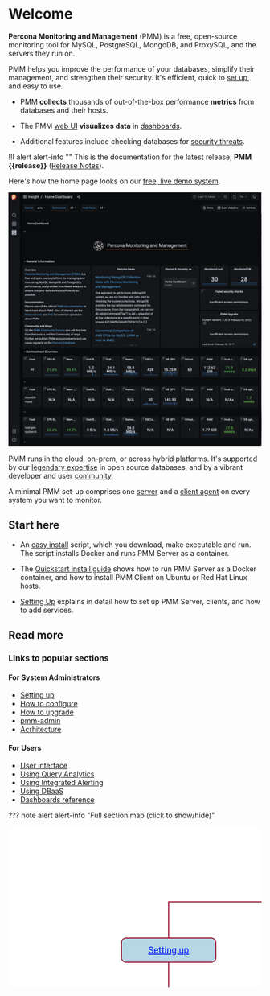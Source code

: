 # Welcome

**Percona Monitoring and Management** (PMM) is a free, open-source monitoring tool for MySQL, PostgreSQL, MongoDB, and ProxySQL, and the servers they run on.

PMM helps you improve the performance of your databases, simplify their management, and strengthen their security. It's efficient, quick to [set up](setting-up/index.md), and easy to use.

- PMM **collects** thousands of out-of-the-box performance **metrics** from databases and their hosts.

- The PMM [web UI](using/interface.md) **visualizes data** in [dashboards](details/dashboards/).

- Additional features include checking databases for [security threats](using/security-threat-tool.md).

!!! alert alert-info ""
This is the documentation for the latest release, **PMM {{release}}** ([Release Notes](release-notes/{{release}}.md)).

Here's how the home page looks on our <a href='https://pmmdemo.percona.com/' target='_blank'>free, live demo system</a>.

<a href='https://pmmdemo.percona.com/' target='_blank'>
    <img src="_images/PMM_Home_Dashboard.png" alt="PMM Demo Home Page" width=800px class="imgcenter"/>
</a>

PMM runs in the cloud, on-prem, or across hybrid platforms. It's supported by our [legendary expertise][percona_services] in open source databases, and by a vibrant developer and user [community].

A minimal PMM set-up comprises one [server](details/architecture.md#pmm-server) and a [client agent](details/architecture.md#pmm-client) on every system you want to monitor.

## Start here

- An [easy install] script, which you download, make executable and run. The script installs Docker and runs PMM Server as a container.

- The [Quickstart install guide] shows how to run PMM Server as a Docker container, and how to install PMM Client on Ubuntu or Red Hat Linux hosts.

- [Setting Up] explains in detail how to set up PMM Server, clients, and how to add services.

## Read more

### Links to popular sections

#### For System Administrators

- [Setting up](https://www.percona.com/doc/percona-monitoring-and-management/2.x/setting-up)
- [How to configure](https://www.percona.com/doc/percona-monitoring-and-management/2.x/how-to/configure.html)
- [How to upgrade](https://www.percona.com/doc/percona-monitoring-and-management/2.x/how-to/upgrade.html)
- [pmm-admin](https://www.percona.com/doc/percona-monitoring-and-management/2.x/details/commands/pmm-admin.html)
- [Acrhitecture](https://www.percona.com/doc/percona-monitoring-and-management/2.x/details/architecture.html)

#### For Users

- [User interface](https://www.percona.com/doc/percona-monitoring-and-management/2.x/using/interface.html)
- [Using Query Analytics](https://www.percona.com/doc/percona-monitoring-and-management/2.x/using/query-analytics.html)
- [Using Integrated Alerting](https://www.percona.com/doc/percona-monitoring-and-management/2.x/using/alerting.html)
- [Using DBaaS](https://www.percona.com/doc/percona-monitoring-and-management/2.x/using/dbaas.html)
- [Dashboards reference](https://www.percona.com/doc/percona-monitoring-and-management/2.x/details/dashboards/index.html)

??? note alert alert-info "Full section map (click to show/hide)"
    <p>
      <!-- Maintained at https://www.figma.com/file/UcK1mgqbZv2SPFa1M5AjsU/pmm-doc-sitemap?node-id=1%3A3 -->
        <svg width="1544" height="980" fill="none" xmlns="http://www.w3.org/2000/svg">
          <g clip-path="url(#a)">
            <path fill="#fff" d="M0 0h1544v980H0z"/>
            <path stroke="#9A1E39" stroke-width="2" d="M727 83v139M1297 149v73M277 372h82M318 150h978M319 149v224"/>
            <rect x="1324" y="443" width="168" height="38" rx="9" fill="#B6D7E4" stroke="#9A1E39" stroke-width="2"/>
            <text fill="#001CF5" xml:space="preserve" style="white-space:pre" font-family="Roboto" font-size="18" letter-spacing="0em" text-decoration="underline"><tspan x="1361.62" y="468.152">Commands</tspan></text>
            <rect x="1324" y="393" width="168" height="38" rx="9" fill="#B6D7E4" stroke="#9A1E39" stroke-width="2"/>
            <text fill="#001CF5" xml:space="preserve" style="white-space:pre" font-family="Roboto" font-size="18" letter-spacing="0em" text-decoration="underline"><tspan x="1359.82" y="418.152">Dashboards</tspan></text>
            <text fill="#001CF5" xml:space="preserve" style="white-space:pre" font-family="Roboto" font-size="18" letter-spacing="0em" text-decoration="underline"><tspan x="1323" y="618.152">API</tspan></text>
            <text fill="#001CF5" xml:space="preserve" style="white-space:pre" font-family="Roboto" font-size="18" letter-spacing="0em" text-decoration="underline"><tspan x="1432" y="519.152">pmm-admin</tspan></text>
            <text fill="#001CF5" xml:space="preserve" style="white-space:pre" font-family="Roboto" font-size="18" letter-spacing="0em" text-decoration="underline"><tspan x="1432" y="569.152">pmm-agent</tspan></text>
            <text fill="#001CF5" xml:space="preserve" style="white-space:pre" font-family="Roboto" font-size="18" letter-spacing="0em" text-decoration="underline"><tspan x="1323" y="319.152">Architecture</tspan></text>
            <text fill="#001CF5" xml:space="preserve" style="white-space:pre" font-family="Roboto" font-size="18" letter-spacing="0em" text-decoration="underline"><tspan x="1323" y="358.652">User Interface </tspan><tspan x="1323" y="379.652">components</tspan></text>
            <text fill="#001CF5" xml:space="preserve" style="white-space:pre" font-family="Roboto" font-size="18" letter-spacing="0em" text-decoration="underline"><tspan x="1323" y="668.152">VictoriaMetrics</tspan></text>
            <text fill="#001CF5" xml:space="preserve" style="white-space:pre" font-family="Roboto" font-size="18" letter-spacing="0em" text-decoration="underline"><tspan x="1323" y="718.152">Glossary</tspan></text>
            <path stroke="#9A1E39" stroke-width="2" d="M1418 563h-20M1418 513h-20M1399 481v81M1312 613h-20M1312 663h-20M1312 713h-20M1312 315h-20M1312 363h-20M1312 413h-20M1312 463h-20M1292 271v443"/>
            <rect x="1198" y="222" width="188" height="48" rx="9" fill="#B6D7E4" stroke="#9A1E39" stroke-width="2"/>
            <text fill="#001CF5" xml:space="preserve" style="white-space:pre" font-family="Roboto" font-size="18" letter-spacing="0em" text-decoration="underline"><tspan x="1264.46" y="252.152">Details</tspan></text>
            <text fill="#001CF5" xml:space="preserve" style="white-space:pre" font-family="Roboto" font-size="18" letter-spacing="0em" text-decoration="underline"><tspan x="1039" y="607.652">Render dashboard </tspan><tspan x="1039" y="628.652">images</tspan></text>
            <text fill="#001CF5" xml:space="preserve" style="white-space:pre" font-family="Roboto" font-size="18" letter-spacing="0em" text-decoration="underline"><tspan x="1039" y="569.152">Annotate</tspan></text>
            <text fill="#001CF5" xml:space="preserve" style="white-space:pre" font-family="Roboto" font-size="18" letter-spacing="0em" text-decoration="underline"><tspan x="1039" y="519.152">Optimize</tspan></text>
            <text fill="#001CF5" xml:space="preserve" style="white-space:pre" font-family="Roboto" font-size="18" letter-spacing="0em" text-decoration="underline"><tspan x="1039" y="469.152">Secure</tspan></text>
            <text fill="#001CF5" xml:space="preserve" style="white-space:pre" font-family="Roboto" font-size="18" letter-spacing="0em" text-decoration="underline"><tspan x="1039" y="419.152">Upgrade</tspan></text>
            <text fill="#001CF5" xml:space="preserve" style="white-space:pre" font-family="Roboto" font-size="18" letter-spacing="0em" text-decoration="underline"><tspan x="1039" y="319.152">Manage Users</tspan></text>
            <text fill="#001CF5" xml:space="preserve" style="white-space:pre" font-family="Roboto" font-size="18" letter-spacing="0em" text-decoration="underline"><tspan x="1039" y="369.152">Configure</tspan></text>
            <text fill="#001CF5" xml:space="preserve" style="white-space:pre" font-family="Roboto" font-size="18" letter-spacing="0em" text-decoration="underline"><tspan x="1039" y="668.152">Extend metrics</tspan></text>
            <text fill="#001CF5" xml:space="preserve" style="white-space:pre" font-family="Roboto" font-size="18" letter-spacing="0em" text-decoration="underline"><tspan x="1039" y="718.152">Troubleshoot</tspan></text>
            <path stroke="#9A1E39" stroke-width="2" d="M1029 613h-20M1029 663h-20M1029 713h-20M1010 271v443M1029 315h-20M1029 363h-20M1029 413h-20M1029 463h-20M1029 513h-20M1029 563h-20"/>
            <rect x="915" y="222" width="188" height="48" rx="9" fill="#B6D7E4" stroke="#9A1E39" stroke-width="2"/>
            <text fill="#001CF5" xml:space="preserve" style="white-space:pre" font-family="Roboto" font-size="18" letter-spacing="0em" text-decoration="underline"><tspan x="980.453" y="252.152">How to</tspan></text>
            <text fill="#001CF5" xml:space="preserve" style="white-space:pre" font-family="Roboto" font-size="18" letter-spacing="0em" text-decoration="underline"><tspan x="756" y="568.152">DBaaS</tspan></text>
            <text fill="#001CF5" xml:space="preserve" style="white-space:pre" font-family="Roboto" font-size="18" letter-spacing="0em" text-decoration="underline"><tspan x="756" y="519.152">Security Threat Tool</tspan></text>
            <text fill="#001CF5" xml:space="preserve" style="white-space:pre" font-family="Roboto" font-size="18" letter-spacing="0em" text-decoration="underline"><tspan x="756" y="469.152">Query Analytics</tspan></text>
            <text fill="#001CF5" xml:space="preserve" style="white-space:pre" font-family="Roboto" font-size="18" letter-spacing="0em" text-decoration="underline"><tspan x="756" y="419.152">Backup and Restore</tspan></text>
            <text fill="#001CF5" xml:space="preserve" style="white-space:pre" font-family="Roboto" font-size="18" letter-spacing="0em" text-decoration="underline"><tspan x="756" y="369.152">Integrated Alerting</tspan></text>
            <text fill="#001CF5" xml:space="preserve" style="white-space:pre" font-family="Roboto" font-size="18" letter-spacing="0em" text-decoration="underline"><tspan x="756" y="319.152">User Interface</tspan></text>
            <path stroke="#9A1E39" stroke-width="2" d="M727 271v291M746 315h-20M746 363h-20M746 413h-20M746 463h-20M746 513h-20M746 563h-20"/>
            <rect x="632" y="222" width="188" height="48" rx="9" fill="#B6D7E4" stroke="#9A1E39" stroke-width="2"/>
            <text fill="#001CF5" xml:space="preserve" style="white-space:pre" font-family="Roboto" font-size="18" letter-spacing="0em" text-decoration="underline"><tspan x="703.298" y="252.152">Using</tspan></text>
            <text fill="#001CF5" xml:space="preserve" style="white-space:pre" font-family="Roboto" font-size="18" letter-spacing="0em" text-decoration="underline"><tspan x="486" y="443.152">MySQL</tspan></text>
            <text fill="#001CF5" xml:space="preserve" style="white-space:pre" font-family="Roboto" font-size="18" letter-spacing="0em" text-decoration="underline"><tspan x="486" y="493.152">MongoDB</tspan></text>
            <text fill="#001CF5" xml:space="preserve" style="white-space:pre" font-family="Roboto" font-size="18" letter-spacing="0em" text-decoration="underline"><tspan x="486" y="543.152">PostgreSQL</tspan></text>
            <text fill="#001CF5" xml:space="preserve" style="white-space:pre" font-family="Roboto" font-size="18" letter-spacing="0em" text-decoration="underline"><tspan x="486" y="593.152">ProxySQL</tspan></text>
            <text fill="#001CF5" xml:space="preserve" style="white-space:pre" font-family="Roboto" font-size="18" letter-spacing="0em" text-decoration="underline"><tspan x="486" y="643.152">Amazon RDS</tspan></text>
            <text fill="#001CF5" xml:space="preserve" style="white-space:pre" font-family="Roboto" font-size="18" letter-spacing="0em" text-decoration="underline"><tspan x="486" y="693.152">Microsoft Azure</tspan></text>
            <text fill="#001CF5" xml:space="preserve" style="white-space:pre" font-family="Roboto" font-size="18" letter-spacing="0em" text-decoration="underline"><tspan x="486" y="793.152">Linux</tspan></text>
            <text fill="#001CF5" xml:space="preserve" style="white-space:pre" font-family="Roboto" font-size="18" letter-spacing="0em" text-decoration="underline"><tspan x="486" y="843.152">External Services</tspan></text>
            <text fill="#001CF5" xml:space="preserve" style="white-space:pre" font-family="Roboto" font-size="18" letter-spacing="0em" text-decoration="underline"><tspan x="486" y="893.152">HA Proxy</tspan></text>
            <text fill="#001CF5" xml:space="preserve" style="white-space:pre" font-family="Roboto" font-size="18" letter-spacing="0em" text-decoration="underline"><tspan x="486" y="943.152">Remote Instances</tspan></text>
            <text fill="#001CF5" xml:space="preserve" style="white-space:pre" font-family="Roboto" font-size="18" letter-spacing="0em" text-decoration="underline"><tspan x="486" y="743.152">Google Cloud Platform</tspan></text>
            <path stroke="#9A1E39" stroke-width="2" d="M477 738h-20M477 788h-20M477 838h-20M477 888h-20M477 938h-20M458 396v543M477 440h-20M477 488h-20M477 538h-20M477 588h-20M477 638h-20M477 688h-20"/>
            <rect x="359" y="347" width="188" height="48" rx="9" fill="#B6D7E4" stroke="#9A1E39" stroke-width="2"/>
            <text fill="#001CF5" xml:space="preserve" style="white-space:pre" font-family="Roboto" font-size="18" letter-spacing="0em" text-decoration="underline"><tspan x="430.069" y="377.152">Client</tspan></text>
            <rect x="89" y="347" width="188" height="48" rx="9" fill="#B6D7E4" stroke="#9A1E39" stroke-width="2"/>
            <text fill="#001CF5" xml:space="preserve" style="white-space:pre" font-family="Roboto" font-size="18" letter-spacing="0em" text-decoration="underline"><tspan x="157.635" y="377.152">Server</tspan></text>
            <text fill="#001CF5" xml:space="preserve" style="white-space:pre" font-family="Roboto" font-size="18" letter-spacing="0em" text-decoration="underline"><tspan x="82.6934" y="443.152">Network</tspan></text>
            <text fill="#001CF5" xml:space="preserve" style="white-space:pre" font-family="Roboto" font-size="18" letter-spacing="0em" text-decoration="underline"><tspan x="93.9082" y="493.152">Docker</tspan></text>
            <text fill="#001CF5" xml:space="preserve" style="white-space:pre" font-family="Roboto" font-size="18" letter-spacing="0em" text-decoration="underline"><tspan x="15.7031" y="543.152">Virtual appliance</tspan></text>
            <text fill="#001CF5" xml:space="preserve" style="white-space:pre" font-family="Roboto" font-size="18" letter-spacing="0em" text-decoration="underline"><tspan x="8.51367" y="593.152">AWS Marketplace</tspan></text>
            <text fill="#001CF5" xml:space="preserve" style="white-space:pre" font-family="Roboto" font-size="18" letter-spacing="0em" text-decoration="underline"><tspan x="9.46289" y="643.152">Easy-install script</tspan></text>
            <text fill="#001CF5" xml:space="preserve" style="white-space:pre" font-family="Roboto" font-size="18" letter-spacing="0em" text-decoration="underline"><tspan x="96.7031" y="693.152">DBaaS</tspan></text>
            <path stroke="#9A1E39" stroke-width="2" d="M180 396v293M179 440h-20M179 488h-20M179 538h-20M179 588h-20M179 638h-20M179 688h-20"/>
            <rect x="225" y="222" width="188" height="48" rx="9" fill="#B6D7E4" stroke="#9A1E39" stroke-width="2"/>
            <text fill="#001CF5" xml:space="preserve" style="white-space:pre" font-family="Roboto" font-size="18" letter-spacing="0em" text-decoration="underline"><tspan x="278.526" y="252.152">Setting up</tspan></text>
            <rect x="632" y="37" width="188" height="48" rx="9" fill="#B6D7E4" stroke="#9A1E39" stroke-width="2"/>
            <text fill="#001CF5" xml:space="preserve" style="white-space: pre" font-family="Roboto" font-size="18" letter-spacing="0em" text-decoration="underline"><tspan x="688.682" y="67.1523"><a href="https://www.percona.com/doc/percona-monitoring-and-management/2.x/index.html">Welcome</a></tspan></text>
          </g>
          <defs>
            <clipPath id="a">
              <path fill="#fff" d="M0 0h1544v980H0z"/>
            </clipPath>
          </defs>
        </svg>
    </p>

[percona_services]: https://www.percona.com/services
[community]: https://www.percona.com/forums/questions-discussions/percona-monitoring-and-management
[technical preview]: details/glossary.md#technical-preview
[easy install]: setting-up/server/easy-install.md
[setting up]: setting-up/index.md
[quickstart install guide]: https://www.percona.com/software/pmm/quickstart
